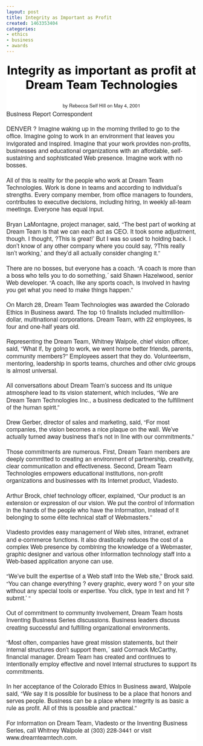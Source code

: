 ```yaml
---
layout: post
title: Integrity as Important as Profit
created: 1463353404
categories:
- ethics
- business
- awards
---
```

<header class="entry-header" style="box-sizing: inherit; margin: 0px; padding: 0px; border: 0px; font-size: 16px; vertical-align: baseline; color: rgb(34, 34, 34); font-family: 'Helvetica Neue', Helvetica, Roboto, Arial, sans-serif; line-height: 24px; background: rgb(255, 255, 255);"><h1 class="entry-title" style="box-sizing: inherit; margin-top: 1.3rem; margin-bottom: 0.8em; border-top-width: 0px; border-right-width: 0px; border-left-width: 0px; border-bottom-style: none; border-color: initial; font-size: 32px; vertical-align: baseline; font-family: 'Helvetica Neue', Helvetica, Roboto, Arial, sans-serif; font-weight: 700; color: rgb(0, 0, 0); text-rendering: optimizeLegibility; line-height: 1.2em; cursor: default; background: transparent;">Integrity as important as profit at Dream Team Technologies</h1><div class="byline" style="box-sizing: inherit; border: 0px; font-size: 0.8rem; vertical-align: baseline; background: transparent;"><span style="box-sizing: inherit; margin: 0px; padding: 0px; border: 0px; font-size: 12.8px; vertical-align: baseline; background: transparent;">by Rebecca Self Hill on&nbsp;</span><time datetime="" pubdate="" style="box-sizing: inherit; margin: 0px; padding: 0px; border: 0px; font-size: 12.8px; vertical-align: baseline; background: transparent;">May 4, 2001</time></div></header><div class="body" style="box-sizing: inherit; border: 0px; font-size: 16px; vertical-align: baseline; clear: both; color: rgb(34, 34, 34); font-family: 'Helvetica Neue', Helvetica, Roboto, Arial, sans-serif; line-height: 24px; background: rgb(255, 255, 255);"><p style="box-sizing: inherit; margin-top: 0px; margin-bottom: 1.25rem; border: 0px; font-size: 1rem; vertical-align: baseline; font-family: inherit; line-height: 1.2em; text-rendering: optimizeLegibility; background: transparent;">Business Report Correspondent</p><p style="box-sizing: inherit; margin-top: 0px; margin-bottom: 1.25rem; border: 0px; font-size: 1rem; vertical-align: baseline; font-family: inherit; line-height: 1.2em; text-rendering: optimizeLegibility; background: transparent;">DENVER ? Imagine waking up in the morning thrilled to go to the office. Imagine going to work in an environment that leaves you invigorated and inspired. Imagine that your work provides non-profits, businesses and educational organizations with an affordable, self-sustaining and sophisticated Web presence. Imagine work with no bosses.</p><p style="box-sizing: inherit; margin-top: 0px; margin-bottom: 1.25rem; border: 0px; font-size: 1rem; vertical-align: baseline; font-family: inherit; line-height: 1.2em; text-rendering: optimizeLegibility; background: transparent;">All of this is reality for the people who work at Dream Team Technologies. Work is done in teams and according to individual’s strengths. Every company member, from office managers to founders, contributes to executive decisions, including hiring, in weekly all-team meetings. Everyone has equal input.</p><p style="box-sizing: inherit; margin-top: 0px; margin-bottom: 1.25rem; border: 0px; font-size: 1rem; vertical-align: baseline; font-family: inherit; line-height: 1.2em; text-rendering: optimizeLegibility; background: transparent;">Bryan LaMontagne, project manager, said, “The best part of working at Dream Team is that we can each act as CEO. It took some adjustment, though. I thought, ?This is great!’ But I was so used to holding back. I don’t know of any other company where you could say, ?This really isn’t working,’ and they’d all actually consider changing it.”</p><p style="box-sizing: inherit; margin-top: 0px; margin-bottom: 1.25rem; border: 0px; font-size: 1rem; vertical-align: baseline; font-family: inherit; line-height: 1.2em; text-rendering: optimizeLegibility; background: transparent;">There are no bosses, but everyone has a coach. “A coach is more than a boss who tells you to do something,´ said Shawn Hazelwood, senior Web developer. “A coach, like any sports coach, is involved in having you get what you need to make things happen.”</p><p style="box-sizing: inherit; margin-top: 0px; margin-bottom: 1.25rem; border: 0px; font-size: 1rem; vertical-align: baseline; font-family: inherit; line-height: 1.2em; text-rendering: optimizeLegibility; background: transparent;">On March 28, Dream Team Technologies was awarded the Colorado Ethics in Business award. The top 10 finalists included multimillion-dollar, multinational corporations. Dream Team, with 22 employees, is four and one-half years old.</p><p style="box-sizing: inherit; margin-top: 0px; margin-bottom: 1.25rem; border: 0px; font-size: 1rem; vertical-align: baseline; font-family: inherit; line-height: 1.2em; text-rendering: optimizeLegibility; background: transparent;">Representing the Dream Team, Whitney Walpole, chief vision officer, said, “What if, by going to work, we went home better friends, parents, community members?” Employees assert that they do. Volunteerism, mentoring, leadership in sports teams, churches and other civic groups is almost universal.</p><p style="box-sizing: inherit; margin-top: 0px; margin-bottom: 1.25rem; border: 0px; font-size: 1rem; vertical-align: baseline; font-family: inherit; line-height: 1.2em; text-rendering: optimizeLegibility; background: transparent;">All conversations about Dream Team’s success and its unique atmosphere lead to its vision statement, which includes, “We are Dream Team Technologies Inc., a business dedicated to the fulfillment of the human spirit.”</p><p style="box-sizing: inherit; margin-top: 0px; margin-bottom: 1.25rem; border: 0px; font-size: 1rem; vertical-align: baseline; font-family: inherit; line-height: 1.2em; text-rendering: optimizeLegibility; background: transparent;">Drew Gerber, director of sales and marketing, said, “For most companies, the vision becomes a nice plaque on the wall. We’ve actually turned away business that’s not in line with our commitments.”</p><p style="box-sizing: inherit; margin-top: 0px; margin-bottom: 1.25rem; border: 0px; font-size: 1rem; vertical-align: baseline; font-family: inherit; line-height: 1.2em; text-rendering: optimizeLegibility; background: transparent;">Those commitments are numerous. First, Dream Team members are deeply committed to creating an environment of partnership, creativity, clear communication and effectiveness. Second, Dream Team Technologies empowers educational institutions, non-profit organizations and businesses with its Internet product, Viadesto.</p><p style="box-sizing: inherit; margin-top: 0px; margin-bottom: 1.25rem; border: 0px; font-size: 1rem; vertical-align: baseline; font-family: inherit; line-height: 1.2em; text-rendering: optimizeLegibility; background: transparent;">Arthur Brock, chief technology officer, explained, “Our product is an extension or expression of our vision. We put the control of information in the hands of the people who have the information, instead of it belonging to some élite technical staff of Webmasters.”</p><p style="box-sizing: inherit; margin-top: 0px; margin-bottom: 1.25rem; border: 0px; font-size: 1rem; vertical-align: baseline; font-family: inherit; line-height: 1.2em; text-rendering: optimizeLegibility; background: transparent;">Viadesto provides easy management of Web sites, intranet, extranet and e-commerce functions. It also drastically reduces the cost of a complex Web presence by combining the knowledge of a Webmaster, graphic designer and various other information technology staff into a Web-based application anyone can use.</p><p style="box-sizing: inherit; margin-top: 0px; margin-bottom: 1.25rem; border: 0px; font-size: 1rem; vertical-align: baseline; font-family: inherit; line-height: 1.2em; text-rendering: optimizeLegibility; background: transparent;">“We’ve built the expertise of a Web staff into the Web site,” Brock said. “You can change everything ? every graphic, every word ? on your site without any special tools or expertise. You click, type in text and hit ?submit.’ “</p><p style="box-sizing: inherit; margin-top: 0px; margin-bottom: 1.25rem; border: 0px; font-size: 1rem; vertical-align: baseline; font-family: inherit; line-height: 1.2em; text-rendering: optimizeLegibility; background: transparent;">Out of commitment to community involvement, Dream Team hosts Inventing Business Series discussions. Business leaders discuss creating successful and fulfilling organizational environments.</p><p style="box-sizing: inherit; margin-top: 0px; margin-bottom: 1.25rem; border: 0px; font-size: 1rem; vertical-align: baseline; font-family: inherit; line-height: 1.2em; text-rendering: optimizeLegibility; background: transparent;">“Most often, companies have great mission statements, but their internal structures don’t support them,´ said Cormack McCarthy, financial manager. Dream Team has created and continues to intentionally employ effective and novel internal structures to support its commitments.</p><p style="box-sizing: inherit; margin-top: 0px; margin-bottom: 1.25rem; border: 0px; font-size: 1rem; vertical-align: baseline; font-family: inherit; line-height: 1.2em; text-rendering: optimizeLegibility; background: transparent;">In her acceptance of the Colorado Ethics in Business award, Walpole said, “We say it is possible for business to be a place that honors and serves people. Business can be a place where integrity is as basic a rule as profit. All of this is possible and practical.”</p><p style="box-sizing: inherit; margin-top: 0px; margin-bottom: 1.25rem; border: 0px; font-size: 1rem; vertical-align: baseline; font-family: inherit; line-height: 1.2em; text-rendering: optimizeLegibility; background: transparent;">For information on Dream Team, Viadesto or the Inventing Business Series, call Whitney Walpole at (303) 228-3441 or visit www.dreamteamtech.com.</p></div>
